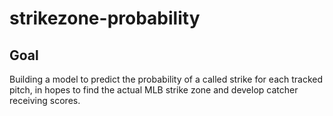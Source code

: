 # strikezone-probability

## Goal
Building a model to predict the probability of a called strike for each tracked pitch, in hopes to find the actual MLB strike zone and develop catcher receiving scores.
